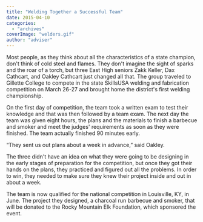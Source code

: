 ```yaml
---
title: "Welding Together a Successful Team"
date: 2015-04-10
categories: 
  - "archives"
coverImage: "welders.gif"
author: "adviser"
---
```


Most people, as they think about all the characteristics of a state champion, don't think of cold steel and flames. They don't imagine the sight of sparks and the roar of a torch, but three East High seniors Zakk Keller, Dax Cathcart, and Oakley Cathcart just changed all that. The group traveled to Gillette College to compete in the state SkillsUSA welding and fabrication competition on March 26-27 and brought home the district's first welding championship.

On the first day of competition, the team took a written exam to test their knowledge and that was then followed by a team exam. The next day the team was given eight hours, the plans and the materials to finish a barbecue and smoker and meet the judges' requirements as soon as they were finished. The team actually finished 90 minutes early.

“They sent us out plans about a week in advance,” said Oakley.

The three didn't have an idea on what they were going to be designing in the early stages of preparation for the competition, but once they got their hands on the plans, they practiced and figured out all the problems. In order to win, they needed to make sure they knew their project inside and out in about a week.

The team is now qualified for the national competition in Louisville, KY, in June. The project they designed, a charcoal run barbecue and smoker, that will be donated to the Rocky Mountain Elk Foundation, which sponsored the event.
